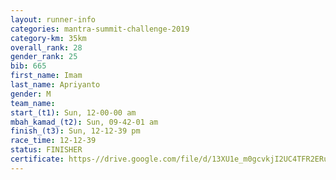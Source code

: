 ```yaml
---
layout: runner-info 
categories: mantra-summit-challenge-2019 
category-km: 35km 
overall_rank: 28
gender_rank: 25
bib: 665
first_name: Imam
last_name: Apriyanto
gender: M
team_name: 
start_(t1): Sun, 12-00-00 am
mbah_kamad_(t2): Sun, 09-42-01 am
finish_(t3): Sun, 12-12-39 pm
race_time: 12-12-39
status: FINISHER
certificate: https-//drive.google.com/file/d/13XU1e_m0gcvkjI2UC4TFR2ERurfzSmRM/view?usp=sharing
---
```

